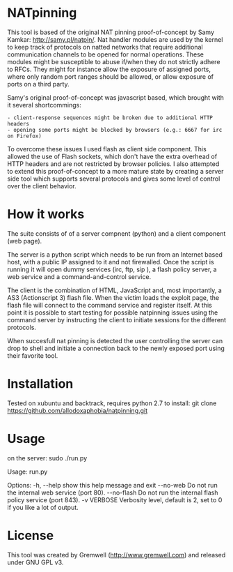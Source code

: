 NATpinning
===============
This tool is based of the original NAT pinning proof-of-concept by Samy Kamkar: http://samy.pl/natpin/.
Nat handler modules are used by the kernel to keep track of protocols on natted networks that require additional communication channels to be opened for normal operations. These modules might be susceptible to abuse if/when they do not strictly adhere to RFCs. They might for instance allow the exposure of assigned ports, where only random port ranges should be allowed, or allow exposure of ports on a third party.

Samy's original proof-of-concept was javascript based, which brought with it several shortcommings:

	- client-response sequences might be broken due to additional HTTP headers
	- opening some ports might be blocked by browsers (e.g.: 6667 for irc on Firefox)

To overcome these issues I used flash as client side component. This allowed the use of Flash sockets, which don't have the extra overhead of HTTP headers and are not restricted by browser policies. 
I also attempted to extend this proof-of-concept to a more mature state by creating a server side tool which supports several protocols and gives some level of control over the client behavior.


How it works
============
The suite consists of of a server compnent (python) and a client component (web page).

The server is a python script which needs to be run from an Internet based host, with a public IP assigned to it and not firewalled.
Once the script is running it will open dummy services (irc, ftp, sip ), a flash policy server, a web service and a command-and-control service.

The client is the combination of HTML, JavaScript and, most importantly, a AS3 (Actionscript 3) flash file. 
When the victim loads the exploit page, the flash file will connect to the command service and register itself.
At this point it is possible to start testing for possible natpinning issues using the command server by instructing the client to initiate sessions for the different protocols.

When succesfull nat pinning is detected the user controlling the server can drop to shell and initiate a connection back to the newly exposed port using their favorite tool.

Installation
==============
Tested on xubuntu and backtrack, requires python 2.7
to install:
git clone https://github.com/allodoxaphobia/natpinning.git


Usage
==============
on the server: sudo ./run.py

Usage: run.py 

Options:
  -h, --help  show this help message and exit
  --no-web    Do not run the internal web service (port 80).
  --no-flash  Do not run the internal flash policy service (port 843).
  -v VERBOSE  Verbosity level, default is 2, set to 0 if you like a lot of
              output.

License
==============
This tool was created by Gremwell (http://www.gremwell.com) and released under GNU GPL v3. 
